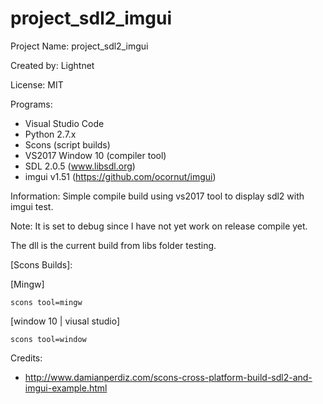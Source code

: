 # project_sdl2_imgui

Project Name: project_sdl2_imgui

Created by: Lightnet

License: MIT

Programs:
 * Visual Studio Code
 * Python 2.7.x
  * Scons (script builds)
 * VS2017 Window 10 (compiler tool)
 * SDL 2.0.5 (www.libsdl.org)
 * imgui v1.51 (https://github.com/ocornut/imgui)

Information: Simple compile build using vs2017 tool to display sdl2 with imgui test.

Note: It is set to debug since I have not yet work on release compile yet.

The dll is the current build from libs folder testing.

[Scons Builds]:

[Mingw]

   `scons tool=mingw`

[window 10 | viusal studio]

   `scons tool=window`

Credits: 
 * http://www.damianperdiz.com/scons-cross-platform-build-sdl2-and-imgui-example.html